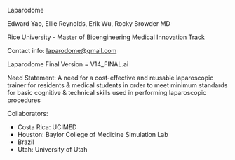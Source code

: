 
Laparodome

Edward Yao, Ellie Reynolds, Erik Wu, Rocky Browder MD

Rice University - Master of Bioengineering Medical Innovation Track

Contact info: laparodome@gmail.com


Laparodome Final Version = V14_FINAL.ai

Need Statement:
A need for a cost-effective and reusable laparoscopic trainer for residents & medical students in order to meet minimum standards for basic cognitive & technical skills used in performing laparoscopic procedures

Collaborators: 
- Costa Rica: UCIMED
- Houston: Baylor College of Medicine Simulation Lab
- Brazil
- Utah: University of Utah



